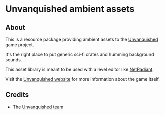 Unvanquished ambient assets
===========================


About
-----

This is a resource package providing ambient assets to the [Unvanquished](https://unvanquished.net) game project.

It's the right place to put generic sci-fi crates and humming background sounds.

This asset library is meant to be used with a level editor like [NetRadiant](https://netradiant.gitlab.io/).

Visit the [Unvanquished website](https://unvanquished.net) for more information about the game itself.


Credits
-------

- The [Unvanquished team](https://unvanquished.net/about/)
